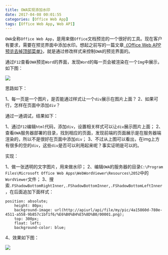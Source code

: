 ```yaml
---
title: OWA实现添加水印
date: 2017-04-08 00:01:55
categories: [Office Web App]
tags: [Office Web App, Web API]
---
```


`OWA`全称`Office Web App`，是用来做`Office`文档预览的一个很好的工具。现在客户有要求，需要在预览界面中添加水印。想起之前写的一篇文章[《Office Web APP预览去掉顶部菜单》](http://fwhyy.com/2015/06/office-web-app-preview-remove-top-menu/)，就是通过修改样式来控制`OWA`的预览界面的。

通过`F12`查看`OWA`预览`Word`的界面，发现`Word`的每一页会被渲染在一个`Img`中展示，如下图：

<!--more-->

![](http://fwhyy.com/img/post/15100706192493.jpg)

思路如下：

1、每一页是一个图片，是否能通过样式让一个`div`展示在图片上面？
2、如果可行，怎样在页面中添加`div`？

通过一通调试，结果如下：

1、通过`F12`编辑`html`代码，添加`div`，设置相关样式可以让`div`展示图片上面；
2、查看`OWA`服务器部署的目录，找到相应的页面，发现前端的页面展示是在服务器端渲染的，所以不是很好在页面中添加`div`；
3、不过从上图可以看出，在img上方有很多的空的`div`，这些`div`是否可以利用起来呢？事实证明是可以的。

实现：

1、做一张透明的文字图片，用来做水印；
2、编辑`OWA`的服务器的目录`C:\Program Files\Microsoft Office Web Apps\WebWordViewer\Resources\2052`中的`WordViewer`文件；
3、搜索`.FShadowBottomRightInner,.FShadowBottomInner,.FShadowBottomLeftInner`，在后面追加下面样式：

```
position: absolute;
    height: 80px;
    background-image: url(http://apiurl/api/file/my/pic/4a15860d-780e-4511-a558-9b857c1bf1f6/%E6%B0%B4%E5%8D%B0/00001.png);
    top: 300px;
    float: left;
    background-color: blue;
```

4、效果如下图：

![](http://fwhyy.com/img/post/15100706311347.jpg)


